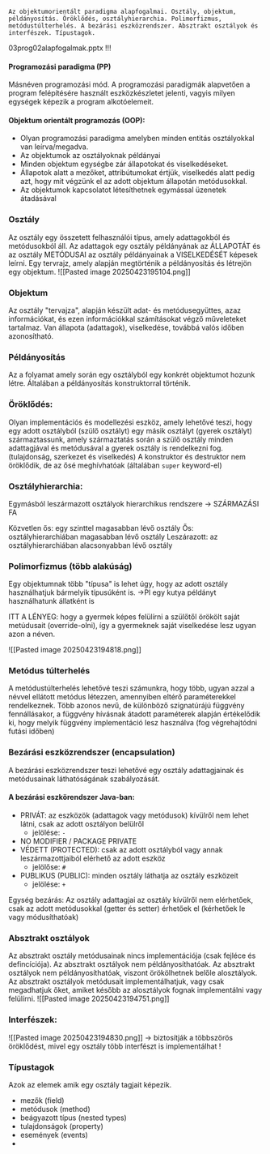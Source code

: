 ```
Az objektumorientált paradigma alapfogalmai. Osztály, objektum, példányosítás. Öröklődés, osztályhierarchia. Polimorfizmus, metódustúlterhelés. A bezárási eszközrendszer. Absztrakt osztályok és interfészek. Típustagok.
```

03prog02alapfogalmak.pptx !!!
#### Programozási paradigma (PP)
Másnéven programozási mód. A programozási paradigmák alapvetően a program felépítésére használt eszközkészletet jelenti, vagyis milyen egységek képezik a program alkotóelemeit.

#### Objektum orientált programozás (OOP):
- Olyan programozási paradigma amelyben minden entitás osztályokkal van leírva/megadva.
- Az objektumok az osztályoknak példányai
- Minden objektum egységbe zár állapotokat és viselkedéseket.
- Állapotok alatt a mezőket, attribútumokat értjük, viselkedés alatt pedig azt, hogy mit végzünk el az adott objektum állapotán metódusokkal.
- Az objektumok kapcsolatot létesíthetnek egymással üzenetek átadásával

### Osztály
Az osztály egy összetett felhasználói típus, amely adattagokból és metódusokból áll.
Az adattagok egy osztály példányának az ÁLLAPOTÁT és az osztály METÓDUSAI az osztály példányainak a VISELKEDÉSÉT képesek leírni. 
Egy tervrajz, amely alapján megtörténik a példányosítás és létrejön egy objektum.
![[Pasted image 20250423195104.png]]

### Objektum
Az osztály "tervajza", alapján készült adat- és metódusegyüttes, azaz információkat, és ezen információkkal számításokat végző műveleteket tartalmaz. Van állapota (adattagok), viselkedése, továbbá valós időben azonosítható.

### Példányosítás
Az a folyamat amely során egy osztályból egy konkrét objektumot hozunk létre.
Általában a példányosítás konstruktorral történik.

### Öröklődés:
Olyan implementációs és modellezési eszköz, amely lehetővé teszi, hogy egy adott osztályból (szülő osztályt) egy másik osztályt (gyerek osztályt) származtassunk, amely származtatás során a szülő osztály minden adattagjával és metódusával a gyerek osztály is rendelkezni fog. (tulajdonság, szerkezet és viselkedés)
A konstruktor és destruktor nem öröklődik, de az ősé meghívhatóak (általában `super` keyword-el)

### Osztályhierarchia:
Egymásból leszármazott osztályok hierarchikus rendszere -> SZÁRMAZÁSI FA

Közvetlen ős: egy szinttel magasabban lévő osztály
Ős: osztályhierarchiában magasabban lévő osztály
Leszárazott: az osztályhierarchiában alacsonyabban lévő osztály

### Polimorfizmus (több alakúság)
Egy objektumnak több "típusa" is lehet úgy, hogy az adott osztály használhatjuk bármelyik típusúként is.
->Pl egy kutya példányt használhatunk állatként is

ITT A LÉNYEG: hogy a gyermek képes felülírni a szülőtől örökölt saját metúdusait (override-olni), így a gyermeknek saját viselkedése lesz ugyan azon a néven.

![[Pasted image 20250423194818.png]]

### Metódus túlterhelés
 A metódustúlterhelés lehetővé teszi számunkra, hogy több, ugyan azzal a névvel ellátott metódus létezzen, amennyiben eltérő paraméterekkel rendelkeznek.
Több azonos nevű, de különböző szignatúrájú függvény fennállásakor, a függvény hívásnak átadott paraméterek alapján értékelődik ki, hogy melyik függvény implementáció lesz használva (fog végrehajtódni futási időben)

### Bezárási eszközrendszer (encapsulation)
A bezárási eszközrendszer teszi lehetővé egy osztály adattagjainak és metódusainak láthatóságának szabályozását.
#### A bezárási eszkörendszer Java-ban:
- PRIVÁT: az eszközök (adattagok vagy metódusok) kívülről nem lehet látni, csak az adott osztályon belülről
	- jelölése: `-`
- NO MODIFIER / PACKAGE PRIVATE
- VÉDETT (PROTECTED): csak az adott osztályból vagy annak leszármazottjaiból elérhető az adott eszköz
	- jelölőse: `#`
- PUBLIKUS (PUBLIC): minden osztály láthatja az osztály eszközeit
	- jelölése: `+`

Egység bezárás:
Az osztály adattagjai az osztály kívülről nem elérhetőek, csak az adott metódusokkal (getter és setter) érhetőek el (kérhetőek le vagy módusíthatóak)

### Absztrakt osztályok
Az absztrakt osztály metódusainak nincs implementációja (csak fejléce és defincíciója).
Az absztrakt osztályok nem példányosíthatóak.
Az absztrakt osztályok nem példányosíthatóak, viszont örökölhetnek belőle alosztályok. Az absztrakt osztályok metódusait implementálhatjuk, vagy csak megadhatjuk őket, amiket később az alosztályok fognak implementálni vagy felülírni.
![[Pasted image 20250423194751.png]]



### Interfészek:
![[Pasted image 20250423194830.png]]
-> biztosítják a többszörös öröklődést, mivel egy osztály több interfészt is implementálhat !


### Típustagok
Azok az elemek amik egy osztály tagjait képezik.

- mezők (field)
- metódusok (method)
- beágyazott típus (nested types)
- tulajdonságok (property)
- események (events)
- 